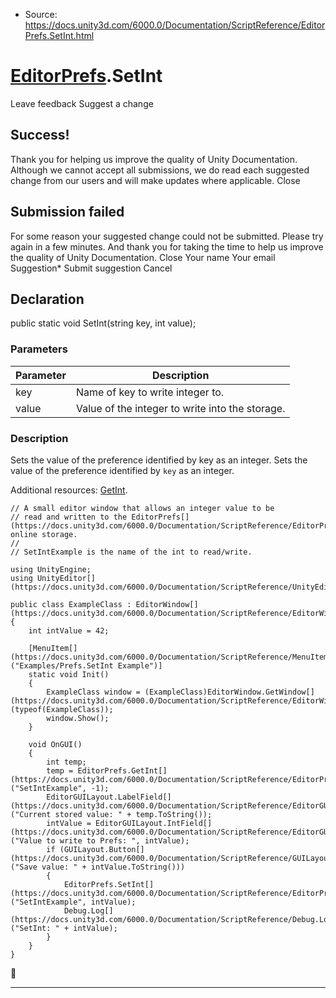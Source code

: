 * Source: https://docs.unity3d.com/6000.0/Documentation/ScriptReference/EditorPrefs.SetInt.html

#  [EditorPrefs](https://docs.unity3d.com/6000.0/Documentation/ScriptReference/EditorPrefs.html).SetInt
Leave feedback
Suggest a change
## Success!
Thank you for helping us improve the quality of Unity Documentation. Although we cannot accept all submissions, we do read each suggested change from our users and will make updates where applicable.
Close
## Submission failed
For some reason your suggested change could not be submitted. Please <a>try again</a> in a few minutes. And thank you for taking the time to help us improve the quality of Unity Documentation.
Close
Your name Your email Suggestion* Submit suggestion
Cancel
## Declaration
public static void SetInt(string key, int value); 
### Parameters
Parameter | Description  
---|---  
key | Name of key to write integer to.  
value | Value of the integer to write into the storage.  
### Description
Sets the value of the preference identified by key as an integer.
Sets the value of the preference identified by `key` as an integer.  
  
Additional resources: [GetInt](https://docs.unity3d.com/6000.0/Documentation/ScriptReference/EditorPrefs.GetInt.html). 
```
// A small editor window that allows an integer value to be
// read and written to the EditorPrefs[](https://docs.unity3d.com/6000.0/Documentation/ScriptReference/EditorPrefs.html) online storage.
//
// SetIntExample is the name of the int to read/write.  
  
using UnityEngine;
using UnityEditor[](https://docs.unity3d.com/6000.0/Documentation/ScriptReference/UnityEditor.html);  
  
public class ExampleClass : EditorWindow[](https://docs.unity3d.com/6000.0/Documentation/ScriptReference/EditorWindow.html)
{
    int intValue = 42;  
  
    [MenuItem[](https://docs.unity3d.com/6000.0/Documentation/ScriptReference/MenuItem.html)("Examples/Prefs.SetInt Example")]
    static void Init()
    {
        ExampleClass window = (ExampleClass)EditorWindow.GetWindow[](https://docs.unity3d.com/6000.0/Documentation/ScriptReference/EditorWindow.GetWindow.html)(typeof(ExampleClass));
        window.Show();
    }  
  
    void OnGUI()
    {
        int temp;
        temp = EditorPrefs.GetInt[](https://docs.unity3d.com/6000.0/Documentation/ScriptReference/EditorPrefs.GetInt.html)("SetIntExample", -1);
        EditorGUILayout.LabelField[](https://docs.unity3d.com/6000.0/Documentation/ScriptReference/EditorGUILayout.LabelField.html)("Current stored value: " + temp.ToString());
        intValue = EditorGUILayout.IntField[](https://docs.unity3d.com/6000.0/Documentation/ScriptReference/EditorGUILayout.IntField.html)("Value to write to Prefs: ", intValue);
        if (GUILayout.Button[](https://docs.unity3d.com/6000.0/Documentation/ScriptReference/GUILayout.Button.html)("Save value: " + intValue.ToString()))
        {
            EditorPrefs.SetInt[](https://docs.unity3d.com/6000.0/Documentation/ScriptReference/EditorPrefs.SetInt.html)("SetIntExample", intValue);
            Debug.Log[](https://docs.unity3d.com/6000.0/Documentation/ScriptReference/Debug.Log.html)("SetInt: " + intValue);
        }
    }
}

```

* * *
